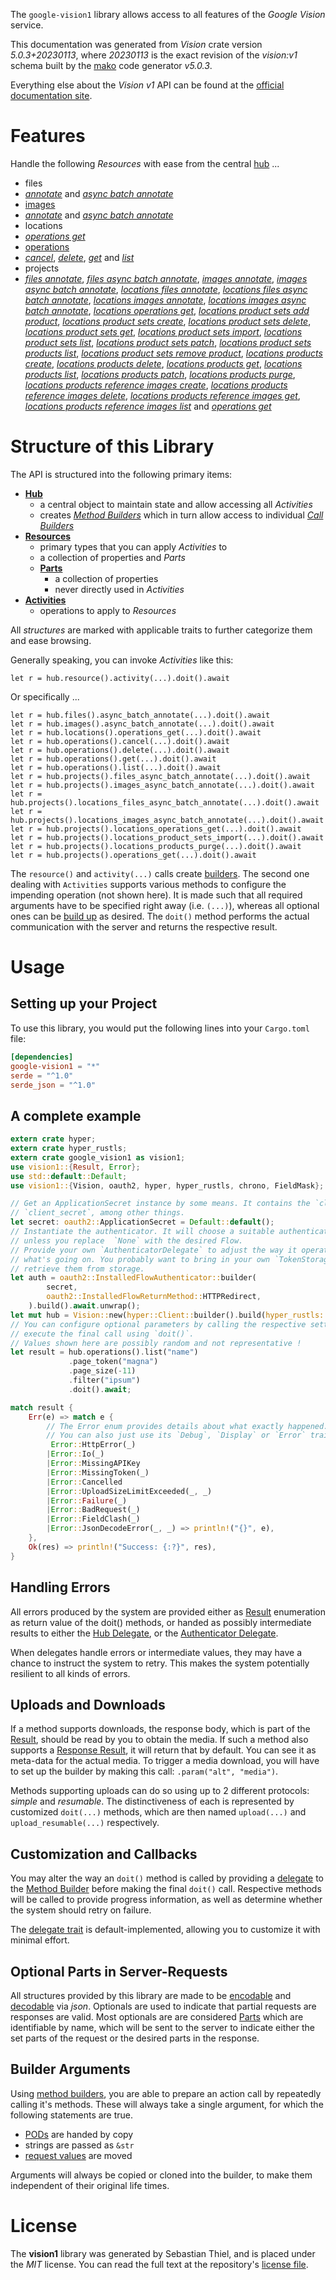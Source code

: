 <!---
DO NOT EDIT !
This file was generated automatically from 'src/generator/templates/api/README.md.mako'
DO NOT EDIT !
-->
The `google-vision1` library allows access to all features of the *Google Vision* service.

This documentation was generated from *Vision* crate version *5.0.3+20230113*, where *20230113* is the exact revision of the *vision:v1* schema built by the [mako](http://www.makotemplates.org/) code generator *v5.0.3*.

Everything else about the *Vision* *v1* API can be found at the
[official documentation site](https://cloud.google.com/vision/).
# Features

Handle the following *Resources* with ease from the central [hub](https://docs.rs/google-vision1/5.0.3+20230113/google_vision1/Vision) ...

* files
 * [*annotate*](https://docs.rs/google-vision1/5.0.3+20230113/google_vision1/api::FileAnnotateCall) and [*async batch annotate*](https://docs.rs/google-vision1/5.0.3+20230113/google_vision1/api::FileAsyncBatchAnnotateCall)
* [images](https://docs.rs/google-vision1/5.0.3+20230113/google_vision1/api::Image)
 * [*annotate*](https://docs.rs/google-vision1/5.0.3+20230113/google_vision1/api::ImageAnnotateCall) and [*async batch annotate*](https://docs.rs/google-vision1/5.0.3+20230113/google_vision1/api::ImageAsyncBatchAnnotateCall)
* locations
 * [*operations get*](https://docs.rs/google-vision1/5.0.3+20230113/google_vision1/api::LocationOperationGetCall)
* [operations](https://docs.rs/google-vision1/5.0.3+20230113/google_vision1/api::Operation)
 * [*cancel*](https://docs.rs/google-vision1/5.0.3+20230113/google_vision1/api::OperationCancelCall), [*delete*](https://docs.rs/google-vision1/5.0.3+20230113/google_vision1/api::OperationDeleteCall), [*get*](https://docs.rs/google-vision1/5.0.3+20230113/google_vision1/api::OperationGetCall) and [*list*](https://docs.rs/google-vision1/5.0.3+20230113/google_vision1/api::OperationListCall)
* projects
 * [*files annotate*](https://docs.rs/google-vision1/5.0.3+20230113/google_vision1/api::ProjectFileAnnotateCall), [*files async batch annotate*](https://docs.rs/google-vision1/5.0.3+20230113/google_vision1/api::ProjectFileAsyncBatchAnnotateCall), [*images annotate*](https://docs.rs/google-vision1/5.0.3+20230113/google_vision1/api::ProjectImageAnnotateCall), [*images async batch annotate*](https://docs.rs/google-vision1/5.0.3+20230113/google_vision1/api::ProjectImageAsyncBatchAnnotateCall), [*locations files annotate*](https://docs.rs/google-vision1/5.0.3+20230113/google_vision1/api::ProjectLocationFileAnnotateCall), [*locations files async batch annotate*](https://docs.rs/google-vision1/5.0.3+20230113/google_vision1/api::ProjectLocationFileAsyncBatchAnnotateCall), [*locations images annotate*](https://docs.rs/google-vision1/5.0.3+20230113/google_vision1/api::ProjectLocationImageAnnotateCall), [*locations images async batch annotate*](https://docs.rs/google-vision1/5.0.3+20230113/google_vision1/api::ProjectLocationImageAsyncBatchAnnotateCall), [*locations operations get*](https://docs.rs/google-vision1/5.0.3+20230113/google_vision1/api::ProjectLocationOperationGetCall), [*locations product sets add product*](https://docs.rs/google-vision1/5.0.3+20230113/google_vision1/api::ProjectLocationProductSetAddProductCall), [*locations product sets create*](https://docs.rs/google-vision1/5.0.3+20230113/google_vision1/api::ProjectLocationProductSetCreateCall), [*locations product sets delete*](https://docs.rs/google-vision1/5.0.3+20230113/google_vision1/api::ProjectLocationProductSetDeleteCall), [*locations product sets get*](https://docs.rs/google-vision1/5.0.3+20230113/google_vision1/api::ProjectLocationProductSetGetCall), [*locations product sets import*](https://docs.rs/google-vision1/5.0.3+20230113/google_vision1/api::ProjectLocationProductSetImportCall), [*locations product sets list*](https://docs.rs/google-vision1/5.0.3+20230113/google_vision1/api::ProjectLocationProductSetListCall), [*locations product sets patch*](https://docs.rs/google-vision1/5.0.3+20230113/google_vision1/api::ProjectLocationProductSetPatchCall), [*locations product sets products list*](https://docs.rs/google-vision1/5.0.3+20230113/google_vision1/api::ProjectLocationProductSetProductListCall), [*locations product sets remove product*](https://docs.rs/google-vision1/5.0.3+20230113/google_vision1/api::ProjectLocationProductSetRemoveProductCall), [*locations products create*](https://docs.rs/google-vision1/5.0.3+20230113/google_vision1/api::ProjectLocationProductCreateCall), [*locations products delete*](https://docs.rs/google-vision1/5.0.3+20230113/google_vision1/api::ProjectLocationProductDeleteCall), [*locations products get*](https://docs.rs/google-vision1/5.0.3+20230113/google_vision1/api::ProjectLocationProductGetCall), [*locations products list*](https://docs.rs/google-vision1/5.0.3+20230113/google_vision1/api::ProjectLocationProductListCall), [*locations products patch*](https://docs.rs/google-vision1/5.0.3+20230113/google_vision1/api::ProjectLocationProductPatchCall), [*locations products purge*](https://docs.rs/google-vision1/5.0.3+20230113/google_vision1/api::ProjectLocationProductPurgeCall), [*locations products reference images create*](https://docs.rs/google-vision1/5.0.3+20230113/google_vision1/api::ProjectLocationProductReferenceImageCreateCall), [*locations products reference images delete*](https://docs.rs/google-vision1/5.0.3+20230113/google_vision1/api::ProjectLocationProductReferenceImageDeleteCall), [*locations products reference images get*](https://docs.rs/google-vision1/5.0.3+20230113/google_vision1/api::ProjectLocationProductReferenceImageGetCall), [*locations products reference images list*](https://docs.rs/google-vision1/5.0.3+20230113/google_vision1/api::ProjectLocationProductReferenceImageListCall) and [*operations get*](https://docs.rs/google-vision1/5.0.3+20230113/google_vision1/api::ProjectOperationGetCall)




# Structure of this Library

The API is structured into the following primary items:

* **[Hub](https://docs.rs/google-vision1/5.0.3+20230113/google_vision1/Vision)**
    * a central object to maintain state and allow accessing all *Activities*
    * creates [*Method Builders*](https://docs.rs/google-vision1/5.0.3+20230113/google_vision1/client::MethodsBuilder) which in turn
      allow access to individual [*Call Builders*](https://docs.rs/google-vision1/5.0.3+20230113/google_vision1/client::CallBuilder)
* **[Resources](https://docs.rs/google-vision1/5.0.3+20230113/google_vision1/client::Resource)**
    * primary types that you can apply *Activities* to
    * a collection of properties and *Parts*
    * **[Parts](https://docs.rs/google-vision1/5.0.3+20230113/google_vision1/client::Part)**
        * a collection of properties
        * never directly used in *Activities*
* **[Activities](https://docs.rs/google-vision1/5.0.3+20230113/google_vision1/client::CallBuilder)**
    * operations to apply to *Resources*

All *structures* are marked with applicable traits to further categorize them and ease browsing.

Generally speaking, you can invoke *Activities* like this:

```Rust,ignore
let r = hub.resource().activity(...).doit().await
```

Or specifically ...

```ignore
let r = hub.files().async_batch_annotate(...).doit().await
let r = hub.images().async_batch_annotate(...).doit().await
let r = hub.locations().operations_get(...).doit().await
let r = hub.operations().cancel(...).doit().await
let r = hub.operations().delete(...).doit().await
let r = hub.operations().get(...).doit().await
let r = hub.operations().list(...).doit().await
let r = hub.projects().files_async_batch_annotate(...).doit().await
let r = hub.projects().images_async_batch_annotate(...).doit().await
let r = hub.projects().locations_files_async_batch_annotate(...).doit().await
let r = hub.projects().locations_images_async_batch_annotate(...).doit().await
let r = hub.projects().locations_operations_get(...).doit().await
let r = hub.projects().locations_product_sets_import(...).doit().await
let r = hub.projects().locations_products_purge(...).doit().await
let r = hub.projects().operations_get(...).doit().await
```

The `resource()` and `activity(...)` calls create [builders][builder-pattern]. The second one dealing with `Activities`
supports various methods to configure the impending operation (not shown here). It is made such that all required arguments have to be
specified right away (i.e. `(...)`), whereas all optional ones can be [build up][builder-pattern] as desired.
The `doit()` method performs the actual communication with the server and returns the respective result.

# Usage

## Setting up your Project

To use this library, you would put the following lines into your `Cargo.toml` file:

```toml
[dependencies]
google-vision1 = "*"
serde = "^1.0"
serde_json = "^1.0"
```

## A complete example

```Rust
extern crate hyper;
extern crate hyper_rustls;
extern crate google_vision1 as vision1;
use vision1::{Result, Error};
use std::default::Default;
use vision1::{Vision, oauth2, hyper, hyper_rustls, chrono, FieldMask};

// Get an ApplicationSecret instance by some means. It contains the `client_id` and
// `client_secret`, among other things.
let secret: oauth2::ApplicationSecret = Default::default();
// Instantiate the authenticator. It will choose a suitable authentication flow for you,
// unless you replace  `None` with the desired Flow.
// Provide your own `AuthenticatorDelegate` to adjust the way it operates and get feedback about
// what's going on. You probably want to bring in your own `TokenStorage` to persist tokens and
// retrieve them from storage.
let auth = oauth2::InstalledFlowAuthenticator::builder(
        secret,
        oauth2::InstalledFlowReturnMethod::HTTPRedirect,
    ).build().await.unwrap();
let mut hub = Vision::new(hyper::Client::builder().build(hyper_rustls::HttpsConnectorBuilder::new().with_native_roots().https_or_http().enable_http1().build()), auth);
// You can configure optional parameters by calling the respective setters at will, and
// execute the final call using `doit()`.
// Values shown here are possibly random and not representative !
let result = hub.operations().list("name")
             .page_token("magna")
             .page_size(-11)
             .filter("ipsum")
             .doit().await;

match result {
    Err(e) => match e {
        // The Error enum provides details about what exactly happened.
        // You can also just use its `Debug`, `Display` or `Error` traits
         Error::HttpError(_)
        |Error::Io(_)
        |Error::MissingAPIKey
        |Error::MissingToken(_)
        |Error::Cancelled
        |Error::UploadSizeLimitExceeded(_, _)
        |Error::Failure(_)
        |Error::BadRequest(_)
        |Error::FieldClash(_)
        |Error::JsonDecodeError(_, _) => println!("{}", e),
    },
    Ok(res) => println!("Success: {:?}", res),
}

```
## Handling Errors

All errors produced by the system are provided either as [Result](https://docs.rs/google-vision1/5.0.3+20230113/google_vision1/client::Result) enumeration as return value of
the doit() methods, or handed as possibly intermediate results to either the
[Hub Delegate](https://docs.rs/google-vision1/5.0.3+20230113/google_vision1/client::Delegate), or the [Authenticator Delegate](https://docs.rs/yup-oauth2/*/yup_oauth2/trait.AuthenticatorDelegate.html).

When delegates handle errors or intermediate values, they may have a chance to instruct the system to retry. This
makes the system potentially resilient to all kinds of errors.

## Uploads and Downloads
If a method supports downloads, the response body, which is part of the [Result](https://docs.rs/google-vision1/5.0.3+20230113/google_vision1/client::Result), should be
read by you to obtain the media.
If such a method also supports a [Response Result](https://docs.rs/google-vision1/5.0.3+20230113/google_vision1/client::ResponseResult), it will return that by default.
You can see it as meta-data for the actual media. To trigger a media download, you will have to set up the builder by making
this call: `.param("alt", "media")`.

Methods supporting uploads can do so using up to 2 different protocols:
*simple* and *resumable*. The distinctiveness of each is represented by customized
`doit(...)` methods, which are then named `upload(...)` and `upload_resumable(...)` respectively.

## Customization and Callbacks

You may alter the way an `doit()` method is called by providing a [delegate](https://docs.rs/google-vision1/5.0.3+20230113/google_vision1/client::Delegate) to the
[Method Builder](https://docs.rs/google-vision1/5.0.3+20230113/google_vision1/client::CallBuilder) before making the final `doit()` call.
Respective methods will be called to provide progress information, as well as determine whether the system should
retry on failure.

The [delegate trait](https://docs.rs/google-vision1/5.0.3+20230113/google_vision1/client::Delegate) is default-implemented, allowing you to customize it with minimal effort.

## Optional Parts in Server-Requests

All structures provided by this library are made to be [encodable](https://docs.rs/google-vision1/5.0.3+20230113/google_vision1/client::RequestValue) and
[decodable](https://docs.rs/google-vision1/5.0.3+20230113/google_vision1/client::ResponseResult) via *json*. Optionals are used to indicate that partial requests are responses
are valid.
Most optionals are are considered [Parts](https://docs.rs/google-vision1/5.0.3+20230113/google_vision1/client::Part) which are identifiable by name, which will be sent to
the server to indicate either the set parts of the request or the desired parts in the response.

## Builder Arguments

Using [method builders](https://docs.rs/google-vision1/5.0.3+20230113/google_vision1/client::CallBuilder), you are able to prepare an action call by repeatedly calling it's methods.
These will always take a single argument, for which the following statements are true.

* [PODs][wiki-pod] are handed by copy
* strings are passed as `&str`
* [request values](https://docs.rs/google-vision1/5.0.3+20230113/google_vision1/client::RequestValue) are moved

Arguments will always be copied or cloned into the builder, to make them independent of their original life times.

[wiki-pod]: http://en.wikipedia.org/wiki/Plain_old_data_structure
[builder-pattern]: http://en.wikipedia.org/wiki/Builder_pattern
[google-go-api]: https://github.com/google/google-api-go-client

# License
The **vision1** library was generated by Sebastian Thiel, and is placed
under the *MIT* license.
You can read the full text at the repository's [license file][repo-license].

[repo-license]: https://github.com/Byron/google-apis-rsblob/main/LICENSE.md

